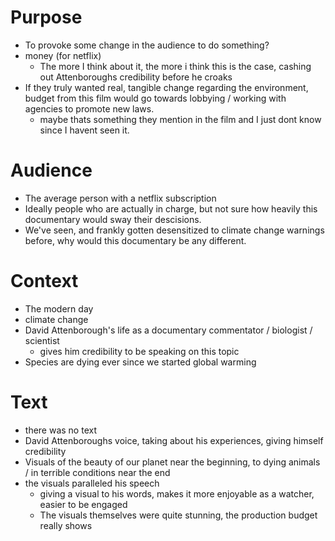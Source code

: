 # Purpose

- To provoke some change in the audience to do something?
- money (for netflix)
  - The more I think about it, the more i think this is the case, cashing out Attenboroughs credibility before he croaks
- If they truly wanted real, tangible change regarding the environment, budget from this film would go towards lobbying / working with agencies to promote new laws.
  - maybe thats something they mention in the film and I just dont know since I havent seen it.

# Audience

- The average person with a netflix subscription
- Ideally people who are actually in charge, but not sure how heavily this documentary would sway their descisions.
- We've seen, and frankly gotten desensitized to climate change warnings before, why would this documentary be any different.

# Context

- The modern day
- climate change
- David Attenborough's life as a documentary commentator / biologist / scientist
  - gives him credibility to be speaking on this topic
- Species are dying ever since we started global warming

# Text

- there was no text
- David Attenboroughs voice, taking about his experiences, giving himself credibility
- Visuals of the beauty of our planet near the beginning, to dying animals / in terrible conditions near the end
- the visuals paralleled his speech
  - giving a visual to his words, makes it more enjoyable as a watcher, easier to be engaged
  - The visuals themselves were quite stunning, the production budget really shows

